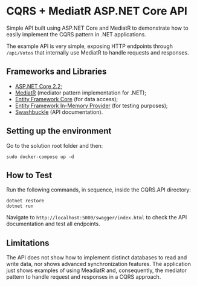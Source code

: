 # CQRS + MediatR ASP.NET Core API

Simple API built using ASP.NET Core and MediatR to demonstrate how to easily implement the CQRS pattern in .NET applications.

The example API is very simple, exposing HTTP endpoints through `/api/Votos` that internally use MediatR to handle requests and responses.

## Frameworks and Libraries
- [ASP.NET Core 2.2](https://docs.microsoft.com/pt-br/aspnet/core/?view=aspnetcore-2.2);
- [MediatR](https://github.com/jbogard/MediatR) (mediator pattern implementation for .NET);
- [Entity Framework Core](https://docs.microsoft.com/en-us/ef/core/) (for data access);
- [Entity Framework In-Memory Provider](https://docs.microsoft.com/en-us/ef/core/miscellaneous/testing/in-memory) (for testing purposes);
- [Swashbuckle](https://github.com/domaindrivendev/Swashbuckle) (API documentation).

## Setting up the environment

Go to the solution root folder and then:

```
sudo docker-compose up -d
```

## How to Test

Run the following commands, in sequence, inside the CQRS.API directory:

```
dotnet restore
dotnet run
```

Navigate to `http://localhost:5000/swagger/index.html` to check the API documentation and test all endpoints.

## Limitations

The API does not show how to implement distinct databases to read and write data, nor shows advanced synchronization features. The application just shows examples of using MeadiatR and, consequently, the mediator pattern to handle request and responses in a CQRS approach.